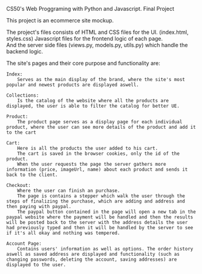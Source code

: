 CS50's Web Proggraming with Python and Javascript. Final Project

This project is an ecommerce site mockup.

The project's files consists of HTML and CSS files for the UI. (index.html, styles.css)
Javascript files for the frontend logic of each page.	
And the server side files (views.py, models.py, utils.py) which handle the backend logic.

The site's pages and their core purpose and functionality are:

	Index: 
		Serves as the main display of the brand, where the site's most popular and newest products are displayed aswell.

	Collections:
		Is the catalog of the website where all the products are displayed, the user is able to filter the catalog for better UE. 

	Product:
		The product page serves as a display page for each individual product, where the user can see more details of the product and add it to the cart

	Cart:
		Here is all the products the user added to his cart. 
		The cart is saved in the browser cookies, only the id of the product.
		When the user requests the page the server gathers more information (price, imageUrl, name) about each product and sends it back to the client.

	Checkout:
		Where the user can finish an purchase. 
		The page is contains a stepper which walk the user through the steps of finalizing the purchase, which are adding and address and then paying with paypal.
		The paypal button contained in the page will open a new tab in the paypal website where the payment will be handled and then the results will be posted back to the server with the address details the user had previously typed and then it will be handled by the server to see if it's all okay and nothing was tempered.

	Account Page:
		Contains users' information as well as options. The order history aswell as saved address are displayed and functionality (such as changing passwords, deleting the account, saving addresses) are displayed to the user.


